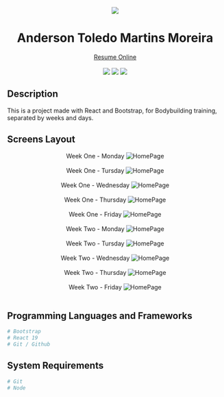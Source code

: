 <div align="center">
  <img src="readme/logo/favicon.png" />
  <h1>Anderson Toledo Martins Moreira</h1>
  <a href="http://www.atmm.dev" target="_blank">Resume Online</a> <br /> <br />
</div>

<!-- References for Create budgets :: https://shields.io/category/build -->
<div align="center">
  <img src="https://img.shields.io/static/v1?label=Status&message=Complete&color=darkgreen"/>
  <img src="https://img.shields.io/static/v1?label=React&message=19.0&color=darkblue"/>
  <img src="https://img.shields.io/static/v1?label=Bootstrap&message=5.3.x&color=DeepPink"/>
</div>

## Description

This is a project made with React and Bootstrap, for Bodybuilding training, separated by weeks and days.

## Screens Layout

<div align="center">
  Week One - Monday
  <img src="readme/layout/week1-monday.png" alt="HomePage"/>
  <br /> <br /> 
  Week One - Tursday
  <img src="readme/layout/week1-tursday.png" alt="HomePage"/>
  <br /> <br /> 
  Week One - Wednesday
  <img src="readme/layout/week1-wednesday.png" alt="HomePage"/>
  <br /> <br /> 
  Week One - Thursday
  <img src="readme/layout/week1-thursday.png" alt="HomePage"/>
  <br /> <br /> 
  Week One - Friday
  <img src="readme/layout/week1-friday.png" alt="HomePage"/>
  <br /> <br />
  Week Two - Monday
  <img src="readme/layout/week2-monday.png" alt="HomePage"/>
  <br /> <br /> 
  Week Two - Tursday
  <img src="readme/layout/week2-tursday.png" alt="HomePage"/>
  <br /> <br /> 
  Week Two - Wednesday
  <img src="readme/layout/week2-wednesday.png" alt="HomePage"/>
  <br /> <br /> 
  Week Two - Thursday
  <img src="readme/layout/week2-thursday.png" alt="HomePage"/>
  <br /> <br /> 
  Week Two - Friday
  <img src="readme/layout/week2-friday.png" alt="HomePage"/>
  <br /> <br />
  
</div>

## Programming Languages and Frameworks

```bash
# Bootstrap
# React 19
# Git / Github
```

## System Requirements

```bash
# Git
# Node
```
